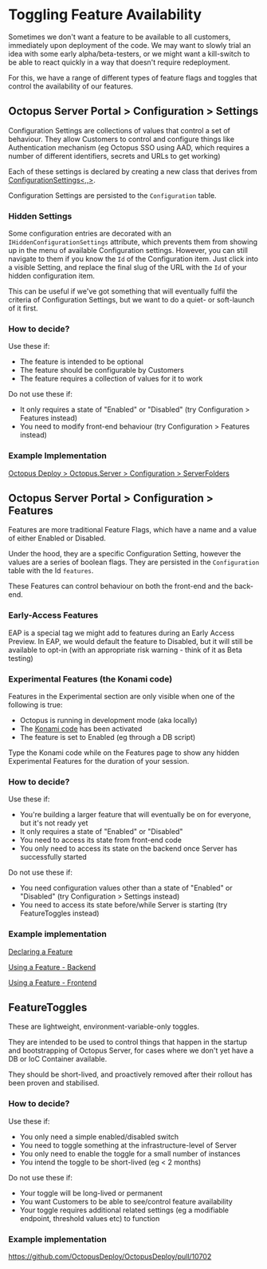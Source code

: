 # Toggling Feature Availability
Sometimes we don't want a feature to be available to all customers, immediately upon deployment of the code. We may want to slowly trial an idea with some early alpha/beta-testers, or we might want a kill-switch to be able to react quickly in a way that doesn't require redeployment.

For this, we have a range of different types of feature flags and toggles that control the availability of our features.

## Octopus Server Portal > Configuration > Settings
Configuration Settings are collections of values that control a set of behaviour. They allow Customers to control and configure things like Authentication mechanism (eg Octopus SSO using AAD, which requires a number of different identifiers, secrets and URLs to get working)

Each of these settings is declared by creating a new class that derives from [ConfigurationSettings<,,>](https://github.com/OctopusDeploy/ServerExtensibility/blob/8f7387ccf824972af3ac6bde8568f379bb8987c7/source/Server.Extensibility/Extensions/Infrastructure/Configuration/ConfigurationSettings.cs).

Configuration Settings are persisted to the `Configuration` table.

### Hidden Settings
Some configuration entries are decorated with an `IHiddenConfigurationSettings` attribute, which prevents them from showing up in the menu of available Configuration settings. However, you can still navigate to them if you know the `Id` of the Configuration item. Just click into a visible Setting, and replace the final slug of the URL with the `Id` of your hidden configuration item.

This can be useful if we've got something that will eventually fulfil the criteria of Configuration Settings, but we want to do a quiet- or soft-launch of it first.

### How to decide?
Use these if:
* The feature is intended to be optional
* The feature should be configurable by Customers
* The feature requires a collection of values for it to work

Do not use these if:
* It only requires a state of "Enabled" or "Disabled" (try Configuration > Features instead)
* You need to modify front-end behaviour (try Configuration > Features instead)

### Example Implementation
[Octopus Deploy > Octopus.Server > Configuration > ServerFolders](https://github.com/OctopusDeploy/OctopusDeploy/blob/f4cf807e07869c1d0956fa83e6ec01af20a3ba67/source/Octopus.Server/Configuration/ServerFolders/ServerFoldersConfigurationSettings.cs)

## Octopus Server Portal > Configuration > Features
Features are more traditional Feature Flags, which have a name and a value of either Enabled or Disabled.

Under the hood, they are a specific Configuration Setting, however the values are a series of boolean flags. They are persisted in the `Configuration` table with the Id `features`.

These Features can control behaviour on both the front-end and the back-end.

### Early-Access Features
EAP is a special tag we might add to features during an Early Access Preview. In EAP, we would default the feature to Disabled, but it will still be available to opt-in (with an appropriate risk warning - think of it as Beta testing)

### Experimental Features (the Konami code)
Features in the Experimental section are only visible when one of the following is true:

* Octopus is running in development mode (aka locally)
* The [Konami code](https://en.wikipedia.org/wiki/Konami_Code) has been activated
* The feature is set to Enabled (eg through a DB script)

Type the Konami code while on the Features page to show any hidden Experimental Features for the duration of your session.

### How to decide?
Use these if:
* You're building a larger feature that will eventually be on for everyone, but it's not ready yet
* It only requires a state of "Enabled" or "Disabled"
* You need to access its state from front-end code
* You only need to access its state on the backend once Server has successfully started

Do not use these if:
* You need configuration values other than a state of "Enabled" or "Disabled" (try Configuration > Settings instead)
* You need to access its state before/while Server is starting (try FeatureToggles instead)

### Example implementation
[Declaring a Feature](https://github.com/OctopusDeploy/OctopusDeploy/blob/50085b8222b6f6086923233325ae769714ab6ea0/source/Octopus.Core/Model/Features/FeaturesConfiguration.cs)

[Using a Feature - Backend](https://github.com/OctopusDeploy/OctopusDeploy/blob/0893e0bfd9150d84d91d4f9bb880fe57eb6b03e9/source/Octopus.Server/Web/Api/Actions/ActionTemplates/ActionTemplatesSearchResponder.cs#L62-L65)

[Using a Feature - Frontend](https://github.com/OctopusDeploy/OctopusDeploy/blob/f6da6dba40f4b974e74efb92ee07af107f8c09e2/newportal/app/areas/configuration/components/FeaturesLayout/FeaturesLayout.tsx#L172-L174)

## FeatureToggles
These are lightweight, environment-variable-only toggles. 

They are intended to be used to control things that happen in the startup and bootstrapping of Octopus Server, for cases where we don't yet have a DB or IoC Container available. 

They should be short-lived, and proactively removed after their rollout has been proven and stabilised.

### How to decide?
Use these if:
* You only need a simple enabled/disabled switch
* You need to toggle something at the infrastructure-level of Server
* You only need to enable the toggle for a small number of instances
* You intend the toggle to be short-lived (eg < 2 months)

Do not use these if:
* Your toggle will be long-lived or permanent
* You want Customers to be able to see/control feature availability
* Your toggle requires additional related settings (eg a modifiable endpoint, threshold values etc) to function

### Example implementation
https://github.com/OctopusDeploy/OctopusDeploy/pull/10702
